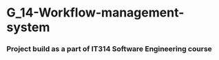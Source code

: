 # G_14-Workflow-management-system

### Project build as a part of IT314 Software Engineering course
